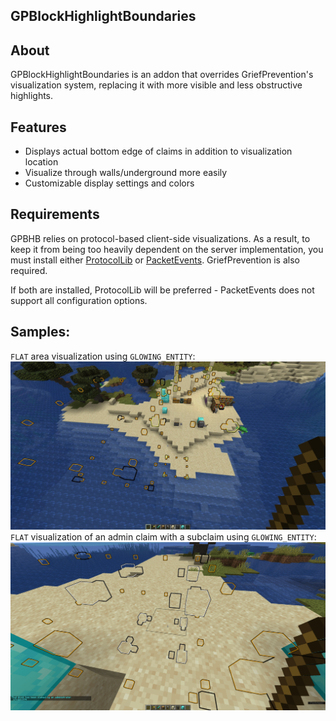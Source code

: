 ## GPBlockHighlightBoundaries

## About

GPBlockHighlightBoundaries is an addon that overrides GriefPrevention's visualization system, replacing it with more visible and less obstructive highlights.

## Features

* Displays actual bottom edge of claims in addition to visualization location
* Visualize through walls/underground more easily
* Customizable display settings and colors

## Requirements

GPBHB relies on protocol-based client-side visualizations. As a result, to keep it from being too heavily dependent on the server implementation, you must install either [ProtocolLib](https://github.com/dmulloy2/ProtocolLib) or [PacketEvents](https://github.com/retrooper/packetevents). GriefPrevention is also required.

If both are installed, ProtocolLib will be preferred - PacketEvents does not support all configuration options.

## Samples:

`FLAT` area visualization using `GLOWING_ENTITY`:
![Area visualization](./img/flat_entity_area_visualization.jpg)
`FLAT` visualization of an admin claim with a subclaim using `GLOWING_ENTITY`:
![Single visualization](./img/flat_entity_single_visualization.png)
